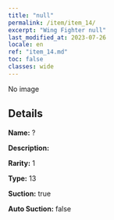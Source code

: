 ```yaml
---
title: "null"
permalink: /item/item_14/
excerpt: "Wing Fighter null"
last_modified_at: 2023-07-26
locale: en
ref: "item_14.md"
toc: false
classes: wide
---
```



 No image



## Details

 **Name:** ? 

 **Description:** 

 **Rarity:** 1 

 **Type:** 13 

 **Suction:** true 

 **Auto Suction:** false 


